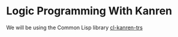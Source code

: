 # Logic Programming With Kanren

We will be using the Common Lisp library [cl-kanren-trs](https://common-lisp.net/project/cl-kanren-trs/)